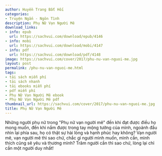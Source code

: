 ```yaml
---
author: Huyền Trang Bất Hối
categories:
- Truyện Ngắn - Ngôn Tình
description: Phụ Nữ Vạn Người Mê
download_links:
- info: epub
  url: https://sachvui.com/download/epub/4146
- info: mobi
  url: https://sachvui.com/download/mobi/4147
- info: pdf
  url: https://sachvui.com/download/pdf/4148
image: https://sachvui.com/cover/2017/phu-nu-van-nguoi-me.jpg
layout: post
permalink: /phu-nu-van-nguoi-me.html
tags:
- tải sách miễn phí
- tải sách nhanh
- tải ebooks miễn phí
- pdf miễn phí
- Phụ Nữ Vạn Người Mê ebook
- Phụ Nữ Vạn Người Mê pdf
thumbnail_url: https://sachvui.com/cover/2017/phu-nu-van-nguoi-me.jpg
title: Phụ Nữ Vạn Người Mê
---
```


 <div class="item-desc text-justify"> <p>Những người phụ nữ trong "Phụ nữ vạn người mê" đến khi đạt được điều họ mong muốn, đến khi nắm được trong tay mộng tưởng của mình, ngoảnh đầu nhìn lại phía sau, họ có thật sự hài lòng và hạnh phúc hay không? Vạn người mê, vạn người mê thì sao chứ, chắc gì người mình muốn, mình cần, mình thích cũng sẽ yêu và thương mình? Trăm người cần thì sao chứ, lòng lại chỉ cần một người duy nhất!</p> </div>